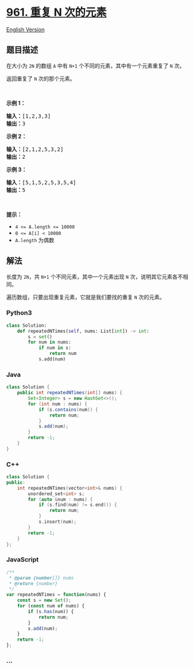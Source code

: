 # [961. 重复 N 次的元素](https://leetcode-cn.com/problems/n-repeated-element-in-size-2n-array)

[English Version](https://github.com/yanglr/leetcode-ac/blob/master/assets/0900-0999/0961.N-Repeated%20Element%20in%20Size%202N%20Array/README_EN.md)

## 题目描述

<!-- 这里写题目描述 -->

<p>在大小为 <code>2N</code> 的数组 <code>A</code> 中有 <code>N+1</code> 个不同的元素，其中有一个元素重复了 <code>N</code> 次。</p>

<p>返回重复了 <code>N</code> 次的那个元素。</p>

<p> </p>

<ol>
</ol>

<p><strong>示例 1：</strong></p>

<pre>
<strong>输入：</strong>[1,2,3,3]
<strong>输出：</strong>3
</pre>

<p><strong>示例 2：</strong></p>

<pre>
<strong>输入：</strong>[2,1,2,5,3,2]
<strong>输出：</strong>2
</pre>

<p><strong>示例 3：</strong></p>

<pre>
<strong>输入：</strong>[5,1,5,2,5,3,5,4]
<strong>输出：</strong>5
</pre>

<p> </p>

<p><strong>提示：</strong></p>

<ul>
	<li><code>4 <= A.length <= 10000</code></li>
	<li><code>0 <= A[i] < 10000</code></li>
	<li><code>A.length</code> 为偶数</li>
</ul>


## 解法

<!-- 这里可写通用的实现逻辑 -->

长度为 `2N`，共 `N+1` 个不同元素，其中一个元素出现 `N` 次，说明其它元素各不相同。

遍历数组，只要出现重复元素，它就是我们要找的重复 `N` 次的元素。

<!-- tabs:start -->

### **Python3**

<!-- 这里可写当前语言的特殊实现逻辑 -->

```python
class Solution:
    def repeatedNTimes(self, nums: List[int]) -> int:
        s = set()
        for num in nums:
            if num in s:
                return num
            s.add(num)
```

### **Java**

<!-- 这里可写当前语言的特殊实现逻辑 -->

```java
class Solution {
    public int repeatedNTimes(int[] nums) {
        Set<Integer> s = new HashSet<>();
        for (int num : nums) {
            if (s.contains(num)) {
                return num;
            }
            s.add(num);
        }
        return -1;
    }
}
```

### **C++**

```cpp
class Solution {
public:
    int repeatedNTimes(vector<int>& nums) {
        unordered_set<int> s;
        for (auto &num : nums) {
            if (s.find(num) != s.end()) {
                return num;
            }
            s.insert(num);
        }
        return -1;
    }
};
```

### **JavaScript**

```js
/**
 * @param {number[]} nums
 * @return {number}
 */
var repeatedNTimes = function(nums) {
    const s = new Set();
    for (const num of nums) {
        if (s.has(num)) {
            return num;
        }
        s.add(num);
    }
    return -1;
};
```

### **...**

```

```

<!-- tabs:end -->
